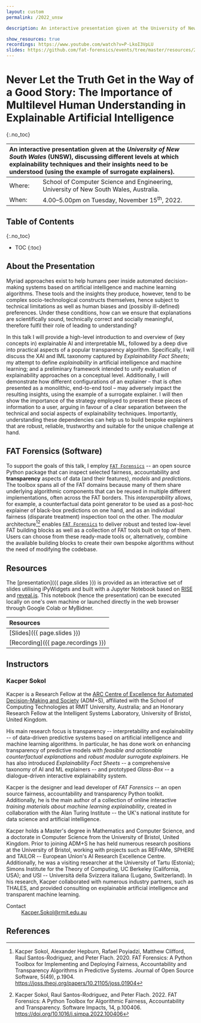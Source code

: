 ```yaml
---
layout: custom
permalink: /2022_unsw

description: An interactive presentation given at the University of New South Wales (UNSW), discussing different levels at which explainability techniques and their insights need to be understood (using the example of surrogate explainers)

show_resources: true
recordings: https://www.youtube.com/watch?v=P-LkoI3VpLU
slides: https://github.com/fat-forensics/events/tree/master/resources/2022_UNSW/slides/
---
```


# Never Let the Truth Get in the Way of a Good Story: The Importance of Multilevel Human Understanding in Explainable Artificial Intelligence #
{:.no_toc}

<table>
  <thead>
    <tr>
      <th style="text-align: left" colspan="2">An interactive presentation given at the <i>University of New South Wales</i> (UNSW), discussing different levels at which explainability techniques and their insights need to be understood (using the example of surrogate explainers).</th>
    </tr>
  </thead>
  <tbody>
    <tr>
      <td style="text-align: left">Where:</td>
      <td style="text-align: left">School of Computer Science and Engineering, University of New South Wales, Australia.</td>
    </tr>
    <tr>
      <td style="text-align: left">When:</td>
      <td style="text-align: left">4.00–5.00pm on Tuesday, November 15<sup>th</sup>, 2022.</td>
    </tr>
  </tbody>
</table>

## Table of Contents ##
{:.no_toc}

* TOC
{:toc}

## About the Presentation ##
Myriad approaches exist to help humans peer inside automated decision-making
systems based on artificial intelligence and machine learning algorithms.
These tools and the insights they produce, however, tend to be complex
socio-technological constructs themselves, hence subject to technical
limitations as well as human biases and (possibly ill-defined) preferences.
Under these conditions, how can we ensure that explanations are scientifically
sound, technically correct and socially meaningful,
therefore fulfil their role of leading to understanding?

In this talk I will provide a high-level introduction to and
overview of (key concepts in) explainable AI and interpretable ML,
followed by a deep dive into practical aspects of a popular
transparency algorithm.
Specifically, I will discuss the XAI and IML taxonomy captured by
*Explainability Fact Sheets*;
my attempt to define *explainability* in artificial intelligence and
machine learning; and
a preliminary framework intended to unify evaluation of
explainability approaches on a conceptual level.
Additionally, I will demonstrate how different configurations of an explainer
– that is often presented as a monolithic, end-to-end tool – may adversely
impact the resulting insights, using the example of a surrogate explainer.
I will then show the importance of the strategy employed to present
these pieces of information to a user, arguing in favour of a clear separation
between the technical and social aspects of explainability techniques.
Importantly, understanding these dependencies can help us to build bespoke
explainers that are robust, reliable, trustworthy and suitable for the unique
challenge at hand.

## FAT Forensics (Software) ##
To support the goals of this talk, I employ
[`FAT Forensics`](https://fat-forensics.org/) -- an open source Python package
that can inspect selected fairness, accountability and **transparency** aspects
of data (and their features), *models* and *predictions*.
The toolbox spans all of the FAT domains because many of them share underlying
algorithmic components that can be reused in multiple different
implementations, often across the FAT borders.
This *interoperability* allows, for example, a counterfactual data point
generator to be used as a post-hoc explainer of black-box predictions on
one hand, and as an individual fairness (disparate treatment) inspection tool
on the other.
The *modular* architecture[^1][^2] enables
[`FAT Forensics`](https://fat-forensics.org/) to deliver robust and tested
low-level FAT building blocks as well as a collection of FAT tools built on top
of them.
Users can choose from these ready-made tools or, alternatively, combine the
available building blocks to create their own bespoke algorithms without the
need of modifying the codebase.

## Resources ##
The [presentation]({{ page.slides }}) is provided as an interactive set of
slides utilising iPyWidgets and built with a Jupyter Notebook based on
[RISE](https://rise.readthedocs.io/) and [reveal.js](https://revealjs.com/).
This notebook (hence the presentation) can be executed locally on one's own
machine or launched directly in the web browser through Google Colab or
MyBidner.

| Resources                          |
|:-----------------------------------|
| [Slides]({{ page.slides }})        |
| [Recording]({{ page.recordings }}) |

## Instructors ##

### Kacper Sokol ###
Kacper is a Research Fellow at the
[ARC Centre of Excellence for Automated Decision-Making and Society](https://www.admscentre.org.au/)
(ADM+S), affiliated with the School of Computing
Technologies at RMIT University, Australia;
and an Honorary Research Fellow at the Intelligent Systems Laboratory,
University of Bristol, United Kingdom.

His main research focus is transparency -- interpretability and explainability
-- of data-driven predictive systems based on artificial intelligence and
machine learning algorithms.
In particular, he has done work on enhancing transparency of predictive
models with *feasible and actionable counterfactual explanations* and
*robust modular surrogate explainers*.
He has also introduced *Explainability Fact Sheets* -- a comprehensive
taxonomy of AI and ML explainers -- and prototyped *Glass-Box* --
a dialogue-driven interactive explainability system.

Kacper is the designer and lead developer of *FAT Forensics* -- an open
source fairness, accountability and transparency Python toolkit.
Additionally, he is the main author of a collection of online interactive
*training materials about machine learning explainability*, created in
collaboration with the Alan Turing Institute -- the UK's national institute
for data science and artificial intelligence.

Kacper holds a Master's degree in Mathematics and Computer Science, and a
doctorate in Computer Science from the University of Bristol, United Kingdom.
Prior to joining ADM+S he has held numerous research positions at the
University of Bristol, working with projects such as REFrAMe, SPHERE and
TAILOR -- European Union's AI Research Excellence Centre.
Additionally, he was a visiting researcher at the
University of Tartu (Estonia);
Simons Institute for the Theory of Computing, UC Berkeley (California, USA);
and USI -- Università della Svizzera italiana (Lugano, Switzerland).
In his research, Kacper collaborated with numerous industry partners,
such as THALES, and provided consulting on explainable artificial
intelligence and transparent machine learning.

<dl>
  <dt>Contact</dt>
  <dd><a href="mailto: Kacper.Sokol@rmit.edu.au">Kacper.Sokol@rmit.edu.au</a></dd>
</dl>

## References ##

[^1]: Kacper Sokol, Alexander Hepburn, Rafael Poyiadzi, Matthew Clifford,
      Raul Santos-Rodriguez, and Peter Flach. 2020. FAT Forensics: A Python
      Toolbox for Implementing and Deploying Fairness, Accountability and
      Transparency Algorithms in Predictive Systems. Journal of Open Source
      Software, 5(49), p.1904.
      <https://joss.theoj.org/papers/10.21105/joss.01904>

[^2]: Kacper Sokol, Raul Santos-Rodriguez, and Peter Flach. 2022. FAT
      Forensics: A Python Toolbox for Algorithmic Fairness, Accountability and
      Transparency. Software Impacts, 14, p.100406.
      <https://doi.org/10.1016/j.simpa.2022.100406>

